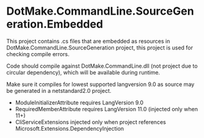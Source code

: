 # DotMake.CommandLine.SourceGeneration.Embedded

This project contains .cs files that are embedded as resources in DotMake.CommandLine.SourceGeneration project, 
this project is used for checking compile errors.

Code should compile against DotMake.CommandLine.dll (not project due to circular dependency),
which will be available during runtime.

Make sure it compiles for lowest supported langversion 9.0 as source may be generated in a netstandard2.0 project.
- ModuleInitializerAttribute requires LangVersion 9.0
- RequiredMemberAttribute requires LangVersion 11.0 (injected only when 11+)
- CliServiceExtensions injected only when project references Microsoft.Extensions.DependencyInjection
